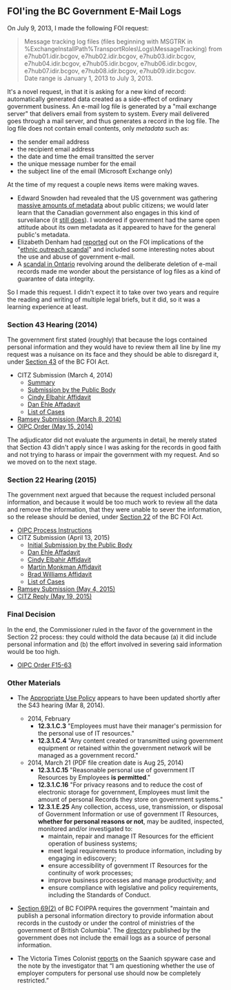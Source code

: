 ## FOI'ing the BC Government E-Mail Logs

On July 9, 2013, I made the following FOI request:

> Message tracking log files (files beginning with MSGTRK in 
> %ExchangeInstallPath%TransportRoles\Logs\MessageTracking) from 
> e7hub01.idir.bcgov, e7hub02.idir.bcgov, e7hub03.idir.bcgov, 
> e7hub04.idir.bcgov, e7hub05.idir.bcgov, e7hub06.idir.bcgov, 
> e7hub07.idir.bcgov, e7hub08.idir.bcgov, e7hub09.idir.bcgov.  
> Date range is January 1, 2013 to July 3, 2013.

It's a novel request, in that it is asking for a new kind of record: automatically generated data created as a side-effect of ordinary government business. An e-mail log file is generated by a "mail exchange server" that delivers email from system to system. Every mail delivered goes through a mail server, and thus generates a record in the log file. The log file does not contain email contents, only *metadata* such as:

* the sender email address
* the recipient email address
* the date and time the email transitted the server
* the unique message number for the email
* the subject line of the email (Microsoft Exchange only)

At the time of my request a couple news items were making waves. 

* Edward Snowden had revealed that the US government was gathering [massive amounts of metadata](http://www.theguardian.com/world/2013/sep/30/nsa-americans-metadata-year-documents) about public citizens; we would later learn that the Canadian government also engages in this kind of surveilance (it [still does](https://s3.amazonaws.com/s3.documentcloud.org/documents/711481/freedom-of-information-request-on-canadas-top.pdf)). I wondered if government had the same open attitude about its own metadata as it appeared to have for the general public's metadata.
* Elizabeth Denham had [reported](https://www.oipc.bc.ca/investigation-reports/1559) out on the FOI implications of the "[ethnic outreach scandal](http://www.cbc.ca/news/canada/british-columbia/leaked-documents-reveal-liberals-plan-to-win-ethnic-vote-1.1325543)" and included some interesting notes about the use and abuse of government e-mail. 
* A [scandal in Ontario](http://www.ctvnews.ca/politics/tech-expert-allegedly-linked-to-deleted-emails-had-contract-with-liberals-1.1753735) revolving around the deliberate deletion of e-mail records made me wonder about the persistance of log files as a kind of guarantee of data integrity.

So I made this request. I didn't expect it to take over two years and require the reading and writing of multiple legal briefs, but it did, so it was a learning experience at least.

### Section 43 Hearing (2014)

The government first stated (roughly) that because the logs contained personal information and they would have to review them all line by line my request was a nuisance on its face and they should be able to disregard it, under [Section 43](http://www.bclaws.ca/civix/document/LOC/complete/statreg/--%20F%20--/Freedom%20of%20Information%20and%20Protection%20of%20Privacy%20Act%20[RSBC%201996]%20c.%20165/00_Act/96165_04.xml#section43) of the BC FOI Act.

* CITZ Submission (March 4, 2014)
   - [Summary](http://s3.cleverelephant.ca/oipc/2014_s43_hearing/citz_submission/Summary.docx)
   - [Submission by the Public Body](http://s3.cleverelephant.ca/oipc/2014_s43_hearing/citz_submission/Initials%20Final.pdf)
   - [Cindy Elbahir Affidavit](http://s3.cleverelephant.ca/oipc/2014_s43_hearing/citz_submission/Elbahir%20Aff%20sworn%20Feb%2028-14.pdf)
   - [Dan Ehle Affadavit](http://s3.cleverelephant.ca/oipc/2014_s43_hearing/citz_submission/Ehle%20Aff%20sworn%20Feb%2028-14.pdf)
   - [List of Cases](http://s3.cleverelephant.ca/oipc/2014_s43_hearing/citz_submission/List%20of%20cases.docx)
* [Ramsey Submission (March 8, 2014)](http://s3.cleverelephant.ca/oipc/2014_s43_hearing/F13-54010%20Ramsey%20Response.pdf)
* [OIPC Order (May 15, 2014)](http://s3.cleverelephant.ca/oipc/2014_s43_hearing/OrderF14-13.pdf)

The adjudicator did not evaluate the arguments in detail, he merely stated that Section 43 didn't apply since I was asking for the records in good faith and not trying to harass or impair the government with my request. And so we moved on to the next stage.

### Section 22 Hearing (2015)

The government next argued that because the request included personal information, and because it would be too much work to review all the data and remove the information, that they were unable to sever the information, so the release should be denied, under [Section 22](http://www.bclaws.ca/civix/document/LOC/complete/statreg/--%20F%20--/Freedom%20of%20Information%20and%20Protection%20of%20Privacy%20Act%20[RSBC%201996]%20c.%20165/00_Act/96165_02.xml#section22) of the BC FOI Act.

* [OIPC Process Instructions](http://s3.cleverelephant.ca/oipc/2015_s22_hearing/Instructions%20for%20Written%20Inquiries%20%2815-Jan-15.pdf)
* CITZ Submission (April 13, 2015)
   - [Initial Submission by the Public Body](http://s3.cleverelephant.ca/oipc/2015_s22_hearing/citz_submission/PB%20Initial%20submissions%20Apr%2013-15.pdf)
   - [Dan Ehle Affadavit](http://s3.cleverelephant.ca/oipc/2015_s22_hearing/citz_submission/AFF%20Ehle%20sworn%20Apr%2010-15%20severed.pdf)
   - [Cindy Elbahir Affidavit](http://s3.cleverelephant.ca/oipc/2015_s22_hearing/citz_submission/AFF%20Elbahir%20Sworn%20Apr%2010-15.pdf)
   - [Martin Monkman Affidavit](http://s3.cleverelephant.ca/oipc/2015_s22_hearing/citz_submission/Aff%20Monkman%20severed.pdf)
   - [Brad Williams Affidavit](http://s3.cleverelephant.ca/oipc/2015_s22_hearing/citz_submission/AFF%20Williams%20sworn%20Apr%2010-15.pdf)
   - [List of Cases](http://s3.cleverelephant.ca/oipc/2015_s22_hearing/citz_submission/List%20of%20Orders-Case%20law%20FINAL.docx)
* [Ramsey Submission (May 4, 2015)](http://s3.cleverelephant.ca/oipc/2015_s22_hearing/F14-58135-ramsey-response.pdf)
* [CITZ Reply (May 19, 2015)](http://s3.cleverelephant.ca/oipc/2015_s22_hearing/citz_submission/Reply%20Submissions%20May%2019%202015.pdf)

### Final Decision

In the end, the Commissioner ruled in the favor of the government in the Section 22 process: they could withold the data because (a) it did include personal information and (b) the effort involved in severing said information would be too high.

* [OIPC Order F15-63](https://www.oipc.bc.ca/orders/1887)

### Other Materials

* The [Appropriate Use Policy](http://www.cio.gov.bc.ca/local/cio/appropriate_use/policy.pdf) appears to have been updated shortly after the S43 hearing (Mar 8, 2014).

  - 2014, February
     - **12.3.1.C.3** "Employees must have their manager's permission for the personal use of IT resources." 
     - **12.3.1.C.4** "Any content created or transmitted using government equipment or retained within the government network will be managed as a government record."
  - 2014, March 21 (PDF file creation date is Aug 25, 2014)
     - **12.3.1.C.15** "Reasonable personal use of government IT Resources by Employees **is permitted**."
     - **12.3.1.C.16** "For privacy reasons and to reduce the cost of electronic storage for government, Employees must limit the amount of personal Records they store on government systems."
     - **12.3.1.E.25**  Any collection, access, use, transmission, or disposal of Government Information or use of government IT Resources, **whether for personal reasons or not**, may be audited, inspected, monitored and/or investigated to:
         - maintain, repair and manage IT Resources for the efficient operation of business systems;
         - meet legal requirements to produce information, including by engaging in ediscovery;
         - ensure accessibility of government IT Resources for the continuity of work processes;
         - improve business processes and manage productivity; and
         - ensure compliance with legislative and policy requirements, including the Standards of Conduct.

* [Section 69(2)](http://www.bclaws.ca/civix/document/LOC/complete/statreg/--%20F%20--/Freedom%20of%20Information%20and%20Protection%20of%20Privacy%20Act%20%5BRSBC%201996%5D%20c.%20165/00_Act/96165_06.xml) of BC FOIPPA requires the government "maintain and publish a personal information directory to provide information about records in the custody or under the control of ministries of the government of British Columbia". The [directory](http://catalogue.data.gov.bc.ca/dataset/bc-personal-information-directory-pid) published by the government does not include the email logs as a source of personal information.
* The Victoria Times Colonist [reports](http://www.timescolonist.com/news/local/no-wrongdoing-found-in-rollout-of-saanich-spyware-1.1979054) on the Saanich spyware case and the note by the investigator that “I am questioning whether the use of employer computers for personal use should now be completely restricted.”
